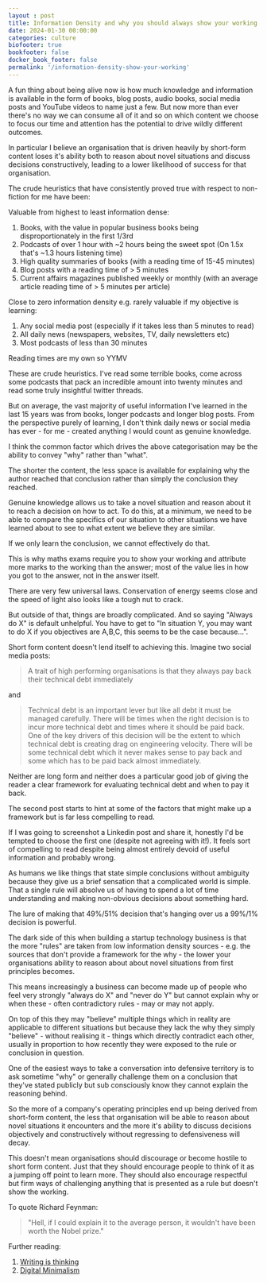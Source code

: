 ```yaml
---
layout : post
title: Information Density and why you should always show your working
date: 2024-01-30 00:00:00
categories: culture
biofooter: true
bookfooter: false
docker_book_footer: false
permalink: '/information-density-show-your-working'
---
```


  A fun thing about being alive now is how much knowledge and information is available in the form of books, blog posts, audio books, social media posts and YouTube videos to name just a few. But now more than ever there's no way we can consume all of it and so on which content we choose to focus our time and attention has the potential to drive wildly different outcomes.

In particular I believe an organisation that is driven heavily by short-form content loses it's ability both to reason about novel situations and discuss decisions constructively, leading to a lower likelihood of success for that organisation.

<!--more-->

The crude heuristics that have consistently proved true with respect to non-fiction for me have been:

Valuable from highest to least information dense:

1. Books, with the value in popular business books being disproportionately in the first 1/3rd
2. Podcasts of over 1 hour with ~2 hours being the sweet spot (On 1.5x that's ~1.3 hours listening time)
3. High quality summaries of books (with a reading time of 15-45 minutes)
4. Blog posts with a reading time of > 5 minutes
5. Current affairs magazines published weekly or monthly (with an average article reading time of > 5 minutes per article)

Close to zero information density e.g. rarely valuable if my objective is learning:

1. Any social media post (especially if it takes less than 5 minutes to read)
2. All daily news (newspapers, websites, TV, daily newsletters etc)
3. Most podcasts of less than 30 minutes

Reading times are my own so YYMV

These are crude heuristics. I've read some terrible books, come across some podcasts that pack an incredible amount into twenty minutes and read some truly insightful twitter threads.

But on average, the vast majority of useful information I've learned in the last 15 years was from books, longer podcasts and longer blog posts. From the perspective purely of learning, I don't think daily news or social media has ever - for me - created anything I would count as genuine knowledge.

I think the common factor which drives the above categorisation may be the ability to convey "why" rather than "what".

The shorter the content, the less space is available for explaining why the author reached that conclusion rather than simply the conclusion they reached.

Genuine knowledge allows us to take a novel situation and reason about it to reach a decision on how to act. To do this, at a minimum, we need to be able to compare the specifics of our situation to other situations we have learned about to see to what extent we believe they are similar.

If we only learn the conclusion, we cannot effectively do that.

This is why maths exams require you to show your working and attribute more marks to the working than the answer; most of the value lies in how you got to the answer, not in the answer itself.

There are very few universal laws. Conservation of energy seems close and the speed of light also looks like a tough nut to crack.

But outside of that, things are broadly complicated. And so saying "Always do X" is default unhelpful. You have to get to "In situation Y, you may want to do X if you objectives are A,B,C, this seems to be the case because...".

Short form content doesn't lend itself to achieving this. Imagine two social media posts:

> A trait of high performing organisations is that they always pay back their technical debt immediately

and 

> Technical debt is an important lever but like all debt it must be managed carefully. There will be times when the right decision is to incur more technical debt and times where it should be paid back. One of the key drivers of this decision will be the extent to which technical debt is creating drag on engineering velocity. There will be some technical debt which it never makes sense to pay back and some which has to be paid back almost immediately.

Neither are long form and neither does a particular good job of giving the reader a clear framework for evaluating technical debt and when to pay it back.

The second post starts to hint at some of the factors that might make up a framework but is far less compelling to read.

If I was going to screenshot a Linkedin post and share it, honestly I'd be tempted to choose the first one (despite not agreeing with it!). It feels sort of compelling to read despite being almost entirely devoid of useful information and probably wrong.

As humans we like things that state simple conclusions without ambiguity because they give us a brief sensation that a complicated world is simple. That a single rule will absolve us of having to spend a lot of time understanding and making non-obvious decisions about something hard.

The lure of making that 49%/51% decision that's hanging over us a 99%/1% decision is powerful.

The dark side of this when building a startup technology business is that the more "rules" are taken from low information density sources - e.g. the sources that don't provide a framework for the why - the lower your organisations ability to reason about about novel situations from first principles becomes.

This means increasingly a business can become made up of people who feel very strongly "always do X" and "never do Y" but cannot explain why or when these - often contradictory rules - may or may not apply.

On top of this they may "believe" multiple things which in reality are applicable to different situations but because they lack the why they simply "believe" - without realising it - things which directly contradict each other, usually in proportion to how recently they were exposed to the rule or conclusion in question.

One of the easiest ways to take a conversation into defensive territory is to ask sometime "why" or generally challenge them on a conclusion that they've stated publicly but sub consciously know they cannot explain the reasoning behind.

So the more of a company's operating principles end up being derived from short-form content, the less that organisation will be able to reason about novel situations it encounters and the more it's ability to discuss decisions objectively and constructively without regressing to defensiveness will decay.

This doesn't mean organisations should discourage or become hostile to short form content. Just that they should encourage people to think of it as a jumping off point to learn more. They should also encourage respectful but firm ways of challenging anything that is presented as a rule but doesn't show the working.

To quote Richard Feynman:

> "Hell, if I could explain it to the average person, it wouldn't have been worth the Nobel prize."

Further reading:

1. [Writing is thinking](/writing-is-thinking)
2. [Digital Minimalism](https://www.amazon.co.uk/Digital-Minimalism-Living-Better-Technology-ebook/dp/B07D1G6DTF/ref=tmm_kin_swatch_0)